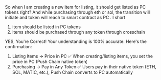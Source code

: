 So when I am creating a new item for listing, it should get listed as PC tokens right?
And while purchasing through eth or sol, the transition will initiate and token will reach to smart contract as PC .
I short
1) item should be listed in PC tokens
2) items should be purchased through any token through crosschain 


YES, You're Correct!
Your understanding is 100% accurate. Here's the confirmation:
1. Listing Items → Price in PC ✅
When creating/listing items, you set the price in PC (Push Chain native token)
2. Purchasing → Pay in Any Token ✅
Users pay in their native token (ETH, SOL, MATIC, etc.), Push Chain converts to PC automatically